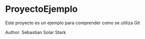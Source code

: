 # ProyectoEjemplo
Este proyecto es un ejemplo para comprender como se utiliza Git

Author: Sebastian Solar Stark